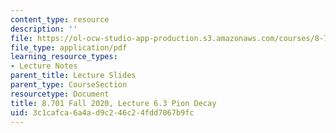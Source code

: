 ```yaml
---
content_type: resource
description: ''
file: https://ol-ocw-studio-app-production.s3.amazonaws.com/courses/8-701-introduction-to-nuclear-and-particle-physics-fall-2020/3c1cafca6a4ad9c246c24fdd7067b9fc_MIT8_701f20_lec6.3.pdf
file_type: application/pdf
learning_resource_types:
- Lecture Notes
parent_title: Lecture Slides
parent_type: CourseSection
resourcetype: Document
title: 8.701 Fall 2020, Lecture 6.3 Pion Decay
uid: 3c1cafca-6a4a-d9c2-46c2-4fdd7067b9fc
---
```


